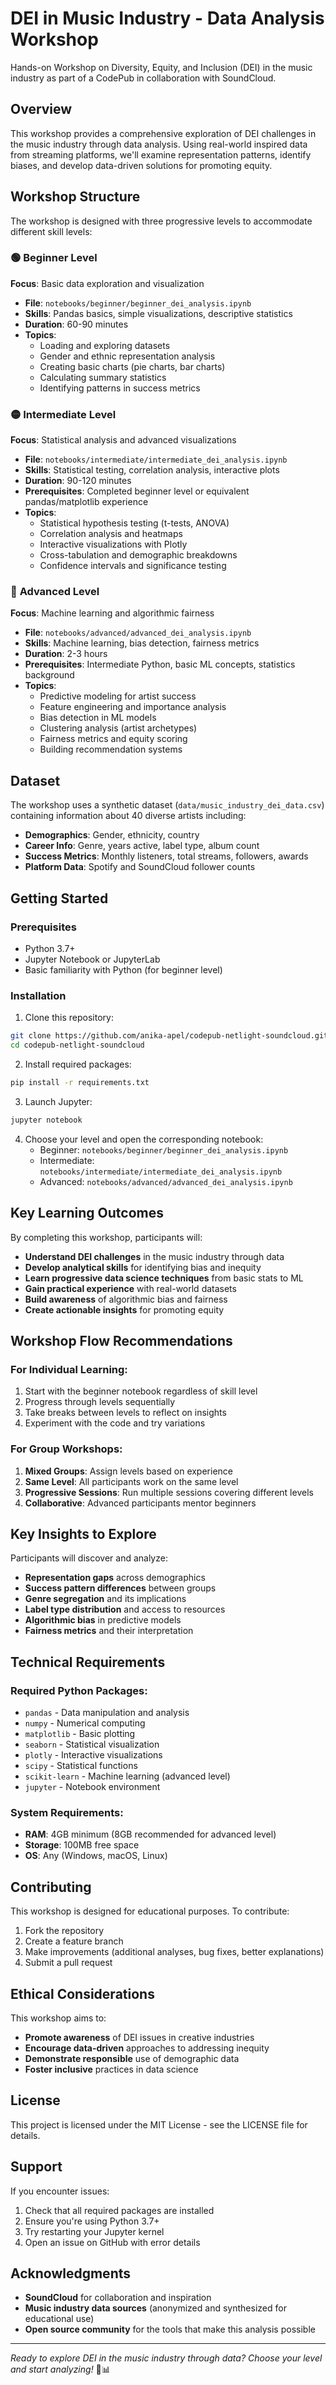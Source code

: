 # DEI in Music Industry - Data Analysis Workshop

Hands-on Workshop on Diversity, Equity, and Inclusion (DEI) in the music industry as part of a CodePub in collaboration with SoundCloud.

## Overview

This workshop provides a comprehensive exploration of DEI challenges in the music industry through data analysis. Using real-world inspired data from streaming platforms, we'll examine representation patterns, identify biases, and develop data-driven solutions for promoting equity.

## Workshop Structure

The workshop is designed with three progressive levels to accommodate different skill levels:

### 🟢 **Beginner Level** 
**Focus**: Basic data exploration and visualization
- **File**: `notebooks/beginner/beginner_dei_analysis.ipynb`
- **Skills**: Pandas basics, simple visualizations, descriptive statistics
- **Duration**: 60-90 minutes
- **Topics**:
  - Loading and exploring datasets
  - Gender and ethnic representation analysis
  - Creating basic charts (pie charts, bar charts)
  - Calculating summary statistics
  - Identifying patterns in success metrics

### 🟡 **Intermediate Level**
**Focus**: Statistical analysis and advanced visualizations
- **File**: `notebooks/intermediate/intermediate_dei_analysis.ipynb`
- **Skills**: Statistical testing, correlation analysis, interactive plots
- **Duration**: 90-120 minutes
- **Prerequisites**: Completed beginner level or equivalent pandas/matplotlib experience
- **Topics**:
  - Statistical hypothesis testing (t-tests, ANOVA)
  - Correlation analysis and heatmaps
  - Interactive visualizations with Plotly
  - Cross-tabulation and demographic breakdowns
  - Confidence intervals and significance testing

### 🔴 **Advanced Level**
**Focus**: Machine learning and algorithmic fairness
- **File**: `notebooks/advanced/advanced_dei_analysis.ipynb`
- **Skills**: Machine learning, bias detection, fairness metrics
- **Duration**: 2-3 hours
- **Prerequisites**: Intermediate Python, basic ML concepts, statistics background
- **Topics**:
  - Predictive modeling for artist success
  - Feature engineering and importance analysis
  - Bias detection in ML models
  - Clustering analysis (artist archetypes)
  - Fairness metrics and equity scoring
  - Building recommendation systems

## Dataset

The workshop uses a synthetic dataset (`data/music_industry_dei_data.csv`) containing information about 40 diverse artists including:

- **Demographics**: Gender, ethnicity, country
- **Career Info**: Genre, years active, label type, album count
- **Success Metrics**: Monthly listeners, total streams, followers, awards
- **Platform Data**: Spotify and SoundCloud follower counts

## Getting Started

### Prerequisites

- Python 3.7+ 
- Jupyter Notebook or JupyterLab
- Basic familiarity with Python (for beginner level)

### Installation

1. Clone this repository:
```bash
git clone https://github.com/anika-apel/codepub-netlight-soundcloud.git
cd codepub-netlight-soundcloud
```

2. Install required packages:
```bash
pip install -r requirements.txt
```

3. Launch Jupyter:
```bash
jupyter notebook
```

4. Choose your level and open the corresponding notebook:
   - Beginner: `notebooks/beginner/beginner_dei_analysis.ipynb`
   - Intermediate: `notebooks/intermediate/intermediate_dei_analysis.ipynb`
   - Advanced: `notebooks/advanced/advanced_dei_analysis.ipynb`

## Key Learning Outcomes

By completing this workshop, participants will:

- **Understand DEI challenges** in the music industry through data
- **Develop analytical skills** for identifying bias and inequity
- **Learn progressive data science techniques** from basic stats to ML
- **Gain practical experience** with real-world datasets
- **Build awareness** of algorithmic bias and fairness
- **Create actionable insights** for promoting equity

## Workshop Flow Recommendations

### For Individual Learning:
1. Start with the beginner notebook regardless of skill level
2. Progress through levels sequentially
3. Take breaks between levels to reflect on insights
4. Experiment with the code and try variations

### For Group Workshops:
1. **Mixed Groups**: Assign levels based on experience
2. **Same Level**: All participants work on the same level
3. **Progressive Sessions**: Run multiple sessions covering different levels
4. **Collaborative**: Advanced participants mentor beginners

## Key Insights to Explore

Participants will discover and analyze:
- **Representation gaps** across demographics
- **Success pattern differences** between groups
- **Genre segregation** and its implications
- **Label type distribution** and access to resources
- **Algorithmic bias** in predictive models
- **Fairness metrics** and their interpretation

## Technical Requirements

### Required Python Packages:
- `pandas` - Data manipulation and analysis
- `numpy` - Numerical computing
- `matplotlib` - Basic plotting
- `seaborn` - Statistical visualization
- `plotly` - Interactive visualizations
- `scipy` - Statistical functions
- `scikit-learn` - Machine learning (advanced level)
- `jupyter` - Notebook environment

### System Requirements:
- **RAM**: 4GB minimum (8GB recommended for advanced level)
- **Storage**: 100MB free space
- **OS**: Any (Windows, macOS, Linux)

## Contributing

This workshop is designed for educational purposes. To contribute:

1. Fork the repository
2. Create a feature branch
3. Make improvements (additional analyses, bug fixes, better explanations)
4. Submit a pull request

## Ethical Considerations

This workshop aims to:
- **Promote awareness** of DEI issues in creative industries
- **Encourage data-driven** approaches to addressing inequity
- **Demonstrate responsible** use of demographic data
- **Foster inclusive** practices in data science

## License

This project is licensed under the MIT License - see the LICENSE file for details.

## Support

If you encounter issues:
1. Check that all required packages are installed
2. Ensure you're using Python 3.7+
3. Try restarting your Jupyter kernel
4. Open an issue on GitHub with error details

## Acknowledgments

- **SoundCloud** for collaboration and inspiration
- **Music industry data sources** (anonymized and synthesized for educational use)
- **Open source community** for the tools that make this analysis possible

---

*Ready to explore DEI in the music industry through data? Choose your level and start analyzing!* 🎵📊
